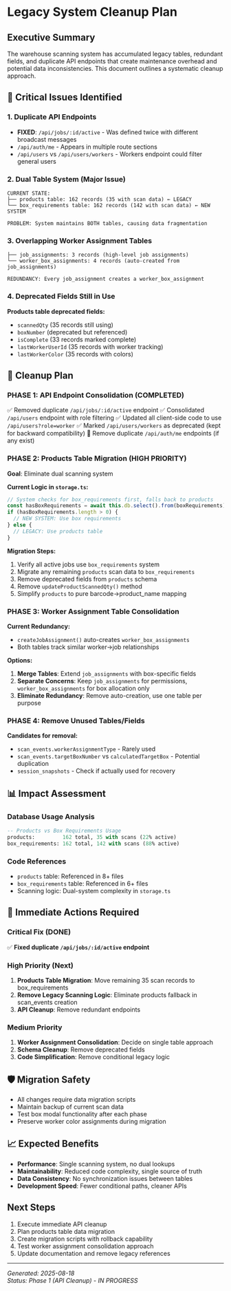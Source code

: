 # Legacy System Cleanup Plan

## Executive Summary
The warehouse scanning system has accumulated legacy tables, redundant fields, and duplicate API endpoints that create maintenance overhead and potential data inconsistencies. This document outlines a systematic cleanup approach.

## 🚨 Critical Issues Identified

### 1. Duplicate API Endpoints
- **FIXED**: `/api/jobs/:id/active` - Was defined twice with different broadcast messages
- `/api/auth/me` - Appears in multiple route sections
- `/api/users` vs `/api/users/workers` - Workers endpoint could filter general users

### 2. Dual Table System (Major Issue)
```
CURRENT STATE:
├── products table: 162 records (35 with scan data) ← LEGACY
└── box_requirements table: 162 records (142 with scan data) ← NEW SYSTEM

PROBLEM: System maintains BOTH tables, causing data fragmentation
```

### 3. Overlapping Worker Assignment Tables
```
├── job_assignments: 3 records (high-level job assignments)
└── worker_box_assignments: 4 records (auto-created from job_assignments)

REDUNDANCY: Every job_assignment creates a worker_box_assignment
```

### 4. Deprecated Fields Still in Use
**Products table deprecated fields:**
- `scannedQty` (35 records still using)
- `boxNumber` (deprecated but referenced) 
- `isComplete` (33 records marked complete)
- `lastWorkerUserId` (35 records with worker tracking)
- `lastWorkerColor` (35 records with colors)

## 🧹 Cleanup Plan

### PHASE 1: API Endpoint Consolidation (COMPLETED)
✅ Removed duplicate `/api/jobs/:id/active` endpoint
✅ Consolidated `/api/users` endpoint with role filtering
✅ Updated all client-side code to use `/api/users?role=worker`
✅ Marked `/api/users/workers` as deprecated (kept for backward compatibility)
🔲 Remove duplicate `/api/auth/me` endpoints (if any exist)

### PHASE 2: Products Table Migration (HIGH PRIORITY)
**Goal**: Eliminate dual scanning system

**Current Logic in `storage.ts`:**
```typescript
// System checks for box_requirements first, falls back to products
const hasBoxRequirements = await this.db.select().from(boxRequirements)...
if (hasBoxRequirements.length > 0) {
  // NEW SYSTEM: Use box requirements
} else {
  // LEGACY: Use products table
}
```

**Migration Steps:**
1. Verify all active jobs use `box_requirements` system
2. Migrate any remaining `products` scan data to `box_requirements`
3. Remove deprecated fields from `products` schema
4. Remove `updateProductScannedQty()` method
5. Simplify `products` to pure barcode→product_name mapping

### PHASE 3: Worker Assignment Table Consolidation
**Current Redundancy:**
- `createJobAssignment()` auto-creates `worker_box_assignments`
- Both tables track similar worker→job relationships

**Options:**
1. **Merge Tables**: Extend `job_assignments` with box-specific fields
2. **Separate Concerns**: Keep `job_assignments` for permissions, `worker_box_assignments` for box allocation only
3. **Eliminate Redundancy**: Remove auto-creation, use one table per purpose

### PHASE 4: Remove Unused Tables/Fields
**Candidates for removal:**
- `scan_events.workerAssignmentType` - Rarely used
- `scan_events.targetBoxNumber` vs `calculatedTargetBox` - Potential duplication
- `session_snapshots` - Check if actually used for recovery

## 📊 Impact Assessment

### Database Usage Analysis
```sql
-- Products vs Box Requirements Usage
products:         162 total, 35 with scans (22% active)
box_requirements: 162 total, 142 with scans (88% active)
```

### Code References
- `products` table: Referenced in 8+ files
- `box_requirements` table: Referenced in 6+ files  
- Scanning logic: Dual-system complexity in `storage.ts`

## 🎯 Immediate Actions Required

### Critical Fix (DONE)
✅ **Fixed duplicate `/api/jobs/:id/active` endpoint**

### High Priority (Next)
1. **Products Table Migration**: Move remaining 35 scan records to box_requirements
2. **Remove Legacy Scanning Logic**: Eliminate products fallback in scan_events creation
3. **API Cleanup**: Remove redundant endpoints

### Medium Priority  
1. **Worker Assignment Consolidation**: Decide on single table approach
2. **Schema Cleanup**: Remove deprecated fields
3. **Code Simplification**: Remove conditional legacy logic

## 🛡️ Migration Safety
- All changes require data migration scripts
- Maintain backup of current scan data
- Test box modal functionality after each phase
- Preserve worker color assignments during migration

## 📈 Expected Benefits
- **Performance**: Single scanning system, no dual lookups
- **Maintainability**: Reduced code complexity, single source of truth
- **Data Consistency**: No synchronization issues between tables
- **Development Speed**: Fewer conditional paths, cleaner APIs

## Next Steps
1. Execute immediate API cleanup
2. Plan products table data migration  
3. Create migration scripts with rollback capability
4. Test worker assignment consolidation approach
5. Update documentation and remove legacy references

---
*Generated: 2025-08-18*  
*Status: Phase 1 (API Cleanup) - IN PROGRESS*
